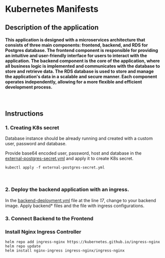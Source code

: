 # Kubernetes Manifests

## Description of the application
#### This application is designed with a microservices architecture that consists of three main components: frontend, backend, and RDS for Postgres database. The frontend component is responsible for providing an intuitive and user-friendly interface for users to interact with the application. The backend component is the core of the application, where all business logic is implemented and communicates with the database to store and retrieve data. The RDS database is used to store and manage the application's data in a scalable and secure manner. Each component operates independently, allowing for a more flexible and efficient development process.
<br>

## Instructions

### 1. Creating K8s secret
Database instance should be already running and created with a custom user, password and database.

Provide base64 encoded user, password, host and database in the [external-postgres-secret.yml](./external-postgres-secret.yml)
and apply it to create K8s secret.
```
kubectl apply -f external-postgres-secret.yml
```
<br>

### 2. Deploy the backend application with an ingress. 
In the [backend-deployment.yml](./backend-deployment.yml) file at the line _17_, change to your backend image. Apply backend* files and the file with ingress configurations.
<br>

### 3. Connect Backend to the Frontend

### Install Nginx Ingress Controller 
```
helm repo add ingress-nginx https://kubernetes.github.io/ingress-nginx
helm repo update
helm install nginx-ingress ingress-nginx/ingress-nginx
```